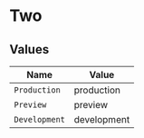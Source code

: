 # Two


## Values

| Name          | Value         |
| ------------- | ------------- |
| `Production`  | production    |
| `Preview`     | preview       |
| `Development` | development   |